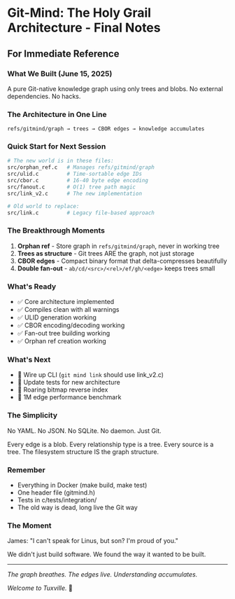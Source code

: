 # Git-Mind: The Holy Grail Architecture - Final Notes

## For Immediate Reference

### What We Built (June 15, 2025)

A pure Git-native knowledge graph using only trees and blobs. No external dependencies. No hacks.

### The Architecture in One Line

```
refs/gitmind/graph → trees → CBOR edges → knowledge accumulates
```

### Quick Start for Next Session

```bash
# The new world is in these files:
src/orphan_ref.c   # Manages refs/gitmind/graph
src/ulid.c         # Time-sortable edge IDs  
src/cbor.c         # 16-40 byte edge encoding
src/fanout.c       # O(1) tree path magic
src/link_v2.c      # The new implementation

# Old world to replace:
src/link.c         # Legacy file-based approach
```

### The Breakthrough Moments

1. __Orphan ref__ - Store graph in `refs/gitmind/graph`, never in working tree
2. __Trees as structure__ - Git trees ARE the graph, not just storage
3. __CBOR edges__ - Compact binary format that delta-compresses beautifully
4. __Double fan-out__ - `ab/cd/<src>/<rel>/ef/gh/<edge>` keeps trees small

### What's Ready

- ✅ Core architecture implemented
- ✅ Compiles clean with all warnings
- ✅ ULID generation working
- ✅ CBOR encoding/decoding working
- ✅ Fan-out tree building working
- ✅ Orphan ref creation working

### What's Next

- 🔲 Wire up CLI (`git mind link` should use link_v2.c)
- 🔲 Update tests for new architecture
- 🔲 Roaring bitmap reverse index
- 🔲 1M edge performance benchmark

### The Simplicity

No YAML. No JSON. No SQLite. No daemon. Just Git.

Every edge is a blob. Every relationship type is a tree. Every source is a tree.
The filesystem structure IS the graph structure.

### Remember

- Everything in Docker (make build, make test)
- One header file (gitmind.h)  
- Tests in c/tests/integration/
- The old way is dead, long live the Git way

### The Moment

James: "I can't speak for Linus, but son? I'm proud of you."

We didn't just build software. We found the way it wanted to be built.

---

_The graph breathes. The edges live. Understanding accumulates._

_Welcome to Tuxville._ 🐧
